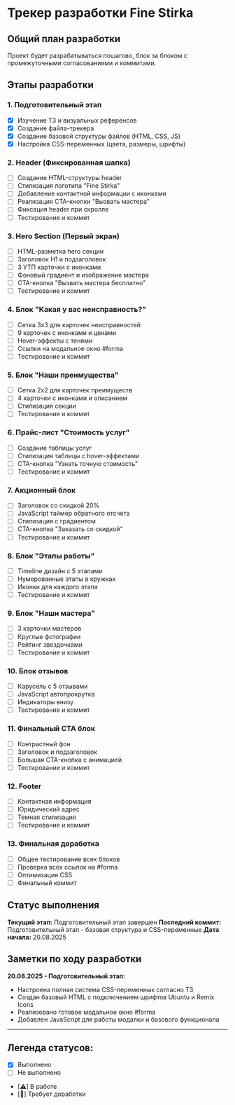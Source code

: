 # Трекер разработки Fine Stirka

## Общий план разработки

Проект будет разрабатываться пошагово, блок за блоком с промежуточными согласованиями и коммитами.

## Этапы разработки

### 1. Подготовительный этап
- [x] Изучение ТЗ и визуальных референсов
- [x] Создание файла-трекера
- [x] Создание базовой структуры файлов (HTML, CSS, JS)
- [x] Настройка CSS-переменных (цвета, размеры, шрифты)

### 2. Header (Фиксированная шапка)
- [ ] Создание HTML-структуры header
- [ ] Стилизация логотипа "Fine Stirka"
- [ ] Добавление контактной информации с иконками
- [ ] Реализация CTA-кнопки "Вызвать мастера"
- [ ] Фиксация header при скролле
- [ ] Тестирование и коммит

### 3. Hero Section (Первый экран)
- [ ] HTML-разметка hero секции
- [ ] Заголовок H1 и подзаголовок
- [ ] 3 УТП карточки с иконками
- [ ] Фоновый градиент и изображение мастера
- [ ] CTA-кнопка "Вызвать мастера бесплатно"
- [ ] Тестирование и коммит

### 4. Блок "Какая у вас неисправность?"
- [ ] Сетка 3x3 для карточек неисправностей
- [ ] 9 карточек с иконками и ценами
- [ ] Hover-эффекты с тенями
- [ ] Ссылки на модальное окно #forma
- [ ] Тестирование и коммит

### 5. Блок "Наши преимущества"
- [ ] Сетка 2x2 для карточек преимуществ
- [ ] 4 карточки с иконками и описанием
- [ ] Стилизация секции
- [ ] Тестирование и коммит

### 6. Прайс-лист "Стоимость услуг"
- [ ] Создание таблицы услуг
- [ ] Стилизация таблицы с hover-эффектами
- [ ] CTA-кнопка "Узнать точную стоимость"
- [ ] Тестирование и коммит

### 7. Акционный блок
- [ ] Заголовок со скидкой 20%
- [ ] JavaScript таймер обратного отсчета
- [ ] Стилизация с градиентом
- [ ] CTA-кнопка "Заказать со скидкой"
- [ ] Тестирование и коммит

### 8. Блок "Этапы работы"
- [ ] Timeline дизайн с 5 этапами
- [ ] Нумерованные этапы в кружках
- [ ] Иконки для каждого этапа
- [ ] Тестирование и коммит

### 9. Блок "Наши мастера"
- [ ] 3 карточки мастеров
- [ ] Круглые фотографии
- [ ] Рейтинг звездочками
- [ ] Тестирование и коммит

### 10. Блок отзывов
- [ ] Карусель с 5 отзывами
- [ ] JavaScript автопрокрутка
- [ ] Индикаторы внизу
- [ ] Тестирование и коммит

### 11. Финальный CTA блок
- [ ] Контрастный фон
- [ ] Заголовок и подзаголовок
- [ ] Большая CTA-кнопка с анимацией
- [ ] Тестирование и коммит

### 12. Footer
- [ ] Контактная информация
- [ ] Юридический адрес
- [ ] Темная стилизация
- [ ] Тестирование и коммит

### 13. Финальная доработка
- [ ] Общее тестирование всех блоков
- [ ] Проверка всех ссылок на #forma
- [ ] Оптимизация CSS
- [ ] Финальный коммит

## Статус выполнения

**Текущий этап:** Подготовительный этап завершен
**Последний коммит:** Подготовительный этап - базовая структура и CSS-переменные
**Дата начала:** 20.08.2025

## Заметки по ходу разработки

**20.08.2025 - Подготовительный этап:**
- Настроена полная система CSS-переменных согласно ТЗ
- Создан базовый HTML с подключением шрифтов Ubuntu и Remix Icons
- Реализовано готовое модальное окно #forma
- Добавлен JavaScript для работы модалки и базового функционала

---

## Легенда статусов:
- [x] Выполнено
- [ ] Не выполнено
- [⚠] В работе
- [🔄] Требует доработки